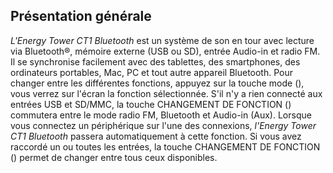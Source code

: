 ## Présentation générale  

*L'Energy Tower CT1 Bluetooth* est un système de son en tour avec lecture via Bluetooth®, mémoire externe (USB ou SD), entrée Audio-in et radio FM. Il se synchronise facilement avec des tablettes, des smartphones, des ordinateurs portables, Mac, PC et tout autre appareil Bluetooth.
Pour changer entre les différentes fonctions, appuyez sur la touche mode (), vous verrez sur l'écran la fonction sélectionnée. S'il n'y a rien connecté aux entrées USB et SD/MMC, la touche CHANGEMENT DE FONCTION () commutera entre le mode radio FM, Bluetooth et Audio-in (Aux).
Lorsque vous connectez un périphérique sur l'une des connexions, *l'Energy Tower CT1 Bluetooth* passera automatiquement à cette fonction. Si vous avez raccordé un ou toutes les entrées, la touche CHANGEMENT DE FONCTION () permet de changer entre tous ceux disponibles.
